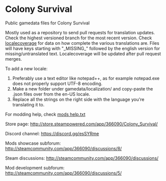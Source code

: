 # Colony Survival
Public gamedata files for Colony Survival

Mostly used as a repository to send pull requests for translation updates.
Check the highest versioned branch for the most recent version.
Check [localecoverage](gamedata/localization/localecoverage.md) for data on how complete the various translations are.
Files will have keys starting with "\_MISSING\_" followed by the english version for missing/untranslated text.
Localecoverage will be updated after pull request merges.

To add a new locale:
1) Preferably use a text editor like notepad++, as for example notepad.exe does not properly support UTF-8 encoding.
2) Make a new folder under gamedata/localization/ and copy-paste the .json files over from the en-US locale.
3) Replace all the strings on the right side with the language you're translating it to.

For modding help, check [mods help.txt](gamedata/mods/Help.txt)

Store page: http://store.steampowered.com/app/366090/Colony_Survival/

Discord channel: https://discord.gg/esSYRme

Mods showcase subforum: http://steamcommunity.com/app/366090/discussions/8/

Steam discussions: http://steamcommunity.com/app/366090/discussions/

Mod development subforum: http://steamcommunity.com/app/366090/discussions/5/

